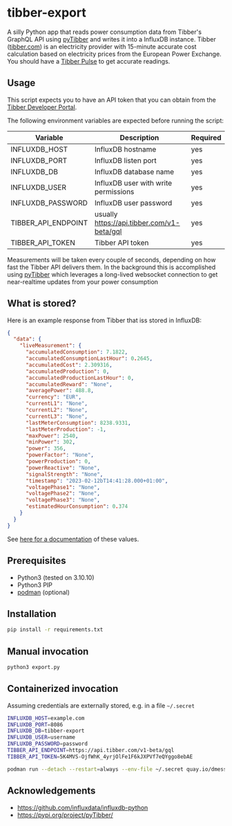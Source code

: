 # tibber-export
A silly Python app that reads power consumption data from Tibber's GraphQL API using [pyTibber](https://github.com/Danielhiversen/pyTibber) and writes it into a InfluxDB instance. Tibber ([tibber.com](https://tibber.com)) is an electricity provider with 15-minute accurate cost calculation based on electricity prices from the European Power Exchange. You should have a [Tibber Pulse](https://tibber.com/de/store/produkt/pulse-ir) to get accurate readings.

## Usage

This script expects you to have an API token that you can obtain from the [Tibber Developer Portal](https://developer.tibber.com/settings/access-token).

The following environment variables are expected before running the script:

| Variable            | Description                                       | Required |
|---------------------|---------------------------------------------------|----------|
| INFLUXDB_HOST       | InfluxDB hostname                                 | yes      |
| INFLUXDB_PORT       | InfluxDB listen port                              | yes      |
| INFLUXDB_DB         | InfluxDB database name                            | yes      |
| INFLUXDB_USER       | InfluxDB user with write permissions              | yes      |
| INFLUXDB_PASSWORD   | InfluxDB user password                            | yes      |
| TIBBER_API_ENDPOINT | usually https://api.tibber.com/v1-beta/gql        | yes      |
| TIBBER_API_TOKEN    | Tibber API token                                  | yes      |

Measurements will be taken every couple of seconds, depending on how fast the Tibber API delivers them. In the background this is accomplished using [pyTibber](https://github.com/Danielhiversen/pyTibber) which leverages a long-lived websocket connection to get near-realtime updates from your power consumption

## What is stored?

Here is an example response from Tibber that iss stored in InfluxDB:

```json
{
  "data": {
    "liveMeasurement": {
      "accumulatedConsumption": 7.1822,
      "accumulatedConsumptionLastHour": 0.2645,
      "accumulatedCost": 2.309316,
      "accumulatedProduction": 0,
      "accumulatedProductionLastHour": 0,
      "accumulatedReward": "None",
      "averagePower": 488.8,
      "currency": "EUR",
      "currentL1": "None",
      "currentL2": "None",
      "currentL3": "None",
      "lastMeterConsumption": 8238.9331,
      "lastMeterProduction": -1,
      "maxPower": 2540,
      "minPower": 302,
      "power": 356,
      "powerFactor": "None",
      "powerProduction": 0,
      "powerReactive": "None",
      "signalStrength": "None",
      "timestamp": "2023-02-12bT14:41:28.000+01:00",
      "voltagePhase1": "None",
      "voltagePhase2": "None",
      "voltagePhase3": "None",
      "estimatedHourConsumption": 0.374
    }
  }
}
```

See [here for a documentation](https://developer.tibber.com/docs/reference#livemeasurement) of these values.

## Prerequisites

 - Python3 (tested on 3.10.10)
 - Python3 PIP
 - [podman](https://podman.io/) (optional)

## Installation

```sh
pip install -r requirements.txt
```

## Manual invocation

```sh
python3 export.py
```

## Containerized invocation

Assuming credentials are externally stored, e.g. in a file `~/.secret`

```sh
INFLUXDB_HOST=example.com
INFLUXDB_PORT=8086
INFLUXDB_DB=tibber-export
INFLUXDB_USER=username
INFLUXDB_PASSWORD=password
TIBBER_API_ENDPOINT=https://api.tibber.com/v1-beta/gql
TIBBER_API_TOKEN=5K4MVS-OjfWhK_4yrjOlFe1F6kJXPVf7eQYggo8ebAE
```

```sh
podman run --detach --restart=always --env-file ~/.secret quay.io/dmesser/tibber-export:main
```

## Acknowledgements

- https://github.com/influxdata/influxdb-python
- https://pypi.org/project/pyTibber/